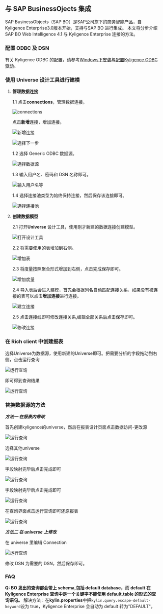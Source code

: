 ## 与 SAP BusinessOjects 集成

SAP BusinessObjects（SAP BO）是SAP公司旗下的商务智能产品，自Kyligence Enterprise3.0版本开始，支持与SAP BO 进行集成。
本文将分步介绍 SAP BO Web Intelligence 4.1 与 Kyligence Enterprise 连接的方法。

### 配置 ODBC 及 DSN

有关 Kyligence ODBC 的配置，请参考[Windows下安装与配置Kyligence ODBC驱动](../driver/odbc/win_odbc.cn.md)。

### 使用 Universe 设计工具进行建模

1. **管理数据连接**

   1.1 点击**connections**，管理数据连接。

   ![connections](../images/SAP_BO/connections.png)

   点击**新增**连接，增加连接。

   ![新增连接](../images/SAP_BO/add_connection.png)

   ![选择下一步](../images/SAP_BO/add_connection_next.png)

   1.2 选择 Generic ODBC 数据源。

   ![选择数据源](../images/SAP_BO/generic_odbc.png)

   1.3 输入用户名、密码和 DSN 名称即可。

   ![输入用户名等](../images/SAP_BO/define_connection.png)

   1.4 选择连接池类型为始终保持连接，然后保存该连接即可。

   ![选择连接池](../images/SAP_BO/keep_connection.png)

2. **创建数据模型**

   2.1 打开**Universe** 设计工具，使用刚才新建的数据连接创建模型。

   ![打开设计工具](../images/SAP_BO/open_universe.png)

   2.2 将需要使用的表增加到右侧。

   ![增加表](../images/SAP_BO/add_universe_table.png)

   2.3 将度量按照聚合形式增加到右侧，点击完成保存即可。

   ![增加度量](../images/SAP_BO/add_universe_sum.png)

   2.4 导入表后会进入建模，首先会根据列名自动匹配连接关系，如果没有被连接的表可以点击**增加连接**进行连接。

   ![建立连接](../images/SAP_BO/universe_model.png)

   2.5 点击连接线即可修改连接关系,编辑全部关系后点击保存即可。

   ![修改连接](../images/SAP_BO/universe_connection.png)

### 在 Rich client 中创建报表

   选择Universe为数据源，使用新建的Universe即可。把需要分析的字段拖动到右侧，点击运行查询

   ![运行查询](../images/SAP_BO/3.1_query.png)

   即可得到查询结果

   ![运行查询](../images/SAP_BO/3.2_queryend.png)

### 替换数据源的方法

   ***方法一 在报表内修改***

   首先创建kyligence的universe，然后在报表设计页面点击数据访问-更改源

   ![运行查询](../images/SAP_BO/4.1.png)

   选择其他universe

   ![运行查询](../images/SAP_BO/4.2.png)

   字段映射完毕后点击完成即可

   ![运行查询](../images/SAP_BO/4.2.png)

   字段映射完毕后点击完成即可

   ![运行查询](../images/SAP_BO/4.3.png)

   在查询界面点击运行查询即可还原报表

   ![运行查询](../images/SAP_BO/4.4.png)

   ***方法二 在 universe 上修改***

   在 universe 里编辑 Connection

   ![运行查询](../images/SAP_BO/4.5.png)

   修改 DSN 为需要的 DSN，然后保存即可。

### FAQ

**Q: BO 发出的查询都会带上 schema,包括 default database，而 default 在 Kyligence Enterprise 查询中是一个关键字不能使用 default.table 的形式的查询语句。**
解决方法：在**kylin.properties**中把`kylin.query.escape-default-keyword`设为 true，Kyligence Enterprise 会自动为 default 转为"DEFAULT"。






